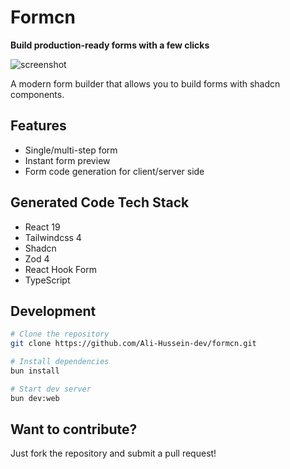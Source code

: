 # Formcn 

**Build production-ready forms with a few clicks**

![screenshot](https://0ecd2qxhjqgqxftv.public.blob.vercel-storage.com/850_1x_shots_so.jpg)

A modern form builder that allows you to build forms with shadcn components.

## Features

- Single/multi-step form
- Instant form preview
- Form code generation for client/server side

## Generated Code Tech Stack

- React 19
- Tailwindcss 4
- Shadcn
- Zod 4
- React Hook Form
- TypeScript

## Development

```bash
# Clone the repository
git clone https://github.com/Ali-Hussein-dev/formcn.git

# Install dependencies
bun install

# Start dev server
bun dev:web

```

## Want to contribute?

Just fork the repository and submit a pull request!
